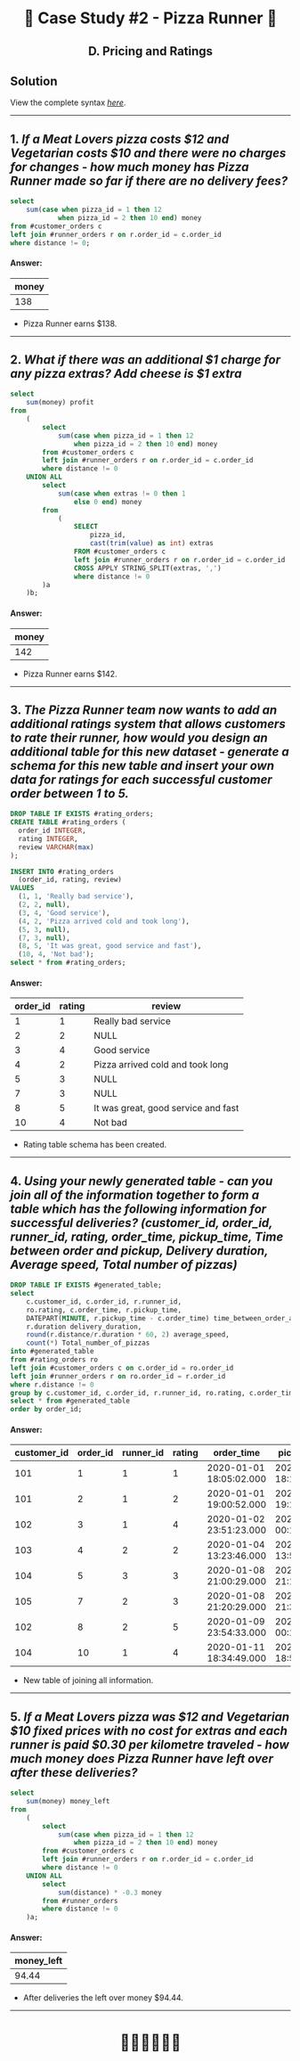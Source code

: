 # <p align="center" style="margin-top: 0px;">🍕 Case Study #2 - Pizza Runner 🍕
## <p align="center"> D. Pricing and Ratings

## Solution

View the complete syntax [*here*](https://github.com/hydaai/8-Week-SQL-Challenge/tree/main/Case%20Study%20%232%20-%20Pizza%20Runner/Scripts).

***
 
## 1. *If a Meat Lovers pizza costs $12 and Vegetarian costs $10 and there were no charges for changes - how much money has Pizza Runner made so far if there are no delivery fees?*

```sql
select 
	sum(case when pizza_id = 1 then 12
			when pizza_id = 2 then 10 end) money
from #customer_orders c
left join #runner_orders r on r.order_id = c.order_id
where distance != 0;
````


#### Answer:
| money |
|-------|
|  138  |
  
- Pizza Runner earns $138.

***

## 2. *What if there was an additional $1 charge for any pizza extras? Add cheese is $1 extra*

```sql
select 
	sum(money) profit
from
	(
		select 
			sum(case when pizza_id = 1 then 12
				when pizza_id = 2 then 10 end) money
		from #customer_orders c
		left join #runner_orders r on r.order_id = c.order_id
		where distance != 0
	UNION ALL
		select 
			sum(case when extras != 0 then 1 
				else 0 end) money
		from 
			(
				SELECT 
					pizza_id, 
					cast(trim(value) as int) extras
				FROM #customer_orders c
				left join #runner_orders r on r.order_id = c.order_id
				CROSS APPLY STRING_SPLIT(extras, ',')
				where distance != 0
		)a
	)b;
````


#### Answer:
| money |
|-------|
|  142  |
  
- Pizza Runner earns $142.

***

## 3. *The Pizza Runner team now wants to add an additional ratings system that allows customers to rate their runner, how would you design an additional table for this new dataset - generate a schema for this new table and insert your own data for ratings for each successful customer order between 1 to 5.*

```sql
DROP TABLE IF EXISTS #rating_orders;
CREATE TABLE #rating_orders (
  order_id INTEGER,
  rating INTEGER,
  review VARCHAR(max)
);

INSERT INTO #rating_orders
  (order_id, rating, review)
VALUES
  (1, 1, 'Really bad service'),
  (2, 2, null),
  (3, 4, 'Good service'),
  (4, 2, 'Pizza arrived cold and took long'),
  (5, 3, null),
  (7, 3, null),
  (8, 5, 'It was great, good service and fast'),
  (10, 4, 'Not bad');
select * from #rating_orders;
```

#### Answer:
order_id | rating | review
-- | -- | --
1 | 1 | Really bad service
2 | 2 | NULL
3 | 4 | Good service
4 | 2 | Pizza arrived cold and took long
5 | 3 | NULL
7 | 3 | NULL
8 | 5 | It was great, good service and fast
10 | 4 | Not bad
  
- Rating table schema has been created.

***

## 4. *Using your newly generated table - can you join all of the information together to form a table which has the following information for successful deliveries? (customer_id, order_id, runner_id, rating, order_time, pickup_time, Time between order and pickup, Delivery duration, Average speed, Total number of pizzas)*

```sql
DROP TABLE IF EXISTS #generated_table;
select 
	c.customer_id, c.order_id, r.runner_id,
	ro.rating, c.order_time, r.pickup_time,
	DATEPART(MINUTE, r.pickup_time - c.order_time) time_between_order_and_pickup,
	r.duration delivery_duration,
	round(r.distance/r.duration * 60, 2) average_speed,
	count(*) Total_number_of_pizzas
into #generated_table
from #rating_orders ro
left join #customer_orders c on c.order_id = ro.order_id
left join #runner_orders r on ro.order_id = r.order_id
where r.distance != 0
group by c.customer_id, c.order_id, r.runner_id, ro.rating, c.order_time, r.pickup_time, r.distance, r.duration;
select * from #generated_table
order by order_id;
```

#### Answer:
customer_id | order_id | runner_id | rating | order_time | pickup_time | time_between_order_and_pickup | delivery_duration | average_speed | Total_number_of_pizzas
-- | -- | -- | -- | -- | -- | -- | -- | -- | --
101 | 1 | 1 | 1 | 2020-01-01 18:05:02.000 | 2020-01-01 18:15:34.000 | 10 | 32 | 37.5 | 1
101 | 2 | 1 | 2 | 2020-01-01 19:00:52.000 | 2020-01-01 19:10:54.000 | 10 | 27 | 44.44 | 1
102 | 3 | 1 | 4 | 2020-01-02 23:51:23.000 | 2020-01-03 00:12:37.000 | 21 | 20 | 40.2 | 2
103 | 4 | 2 | 2 | 2020-01-04 13:23:46.000 | 2020-01-04 13:53:03.000 | 29 | 40 | 35.1 | 3
104 | 5 | 3 | 3 | 2020-01-08 21:00:29.000 | 2020-01-08 21:10:57.000 | 10 | 15 | 40 | 1
105 | 7 | 2 | 3 | 2020-01-08 21:20:29.000 | 2020-01-08 21:30:45.000 | 10 | 25 | 60 | 1
102 | 8 | 2 | 5 | 2020-01-09 23:54:33.000 | 2020-01-10 00:15:02.000 | 20 | 15 | 93.6 | 1
104 | 10 | 1 | 4 | 2020-01-11 18:34:49.000 | 2020-01-11 18:50:20.000 | 15 | 10 | 60 | 2
  
- New table of joining all information.

***

## 5. *If a Meat Lovers pizza was $12 and Vegetarian $10 fixed prices with no cost for extras and each runner is paid $0.30 per kilometre traveled - how much money does Pizza Runner have left over after these deliveries?*

```sql
select 
	sum(money) money_left
from
	(
		select 
			sum(case when pizza_id = 1 then 12
				when pizza_id = 2 then 10 end) money
		from #customer_orders c
		left join #runner_orders r on r.order_id = c.order_id
		where distance != 0
	UNION ALL
		select 
			sum(distance) * -0.3 money
		from #runner_orders 
		where distance != 0
	)a;
````


#### Answer:
| money_left |
|------------|
|    94.44   |
  
- After deliveries the left over money $94.44.

***

# <p align="center" style="margin-top: 0px;">👩‍💻👩‍💻👩‍💻
